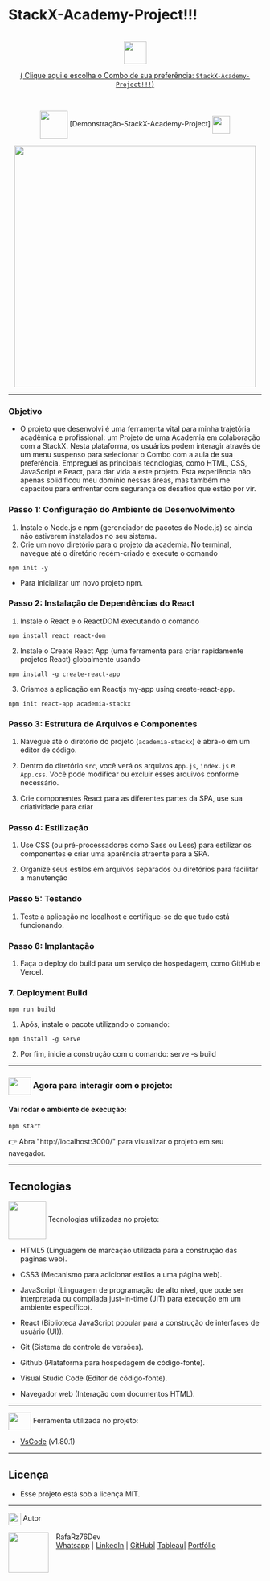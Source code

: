 # StackX-Academy-Project!!!

<br>

<div align="center">
<img src="https://media.giphy.com/media/9TFBxN300KpCUI6sBD/giphy.gif" align="center" height="45" width="45">

[ ( Clique aqui e escolha o Combo de sua preferência: `StackX-Academy-Project!!!`) ](https://rafarz76dev.github.io/academia-stackx-react//)

<br>

<div align="center">
  
<img src= "https://media.giphy.com/media/3zSF3Gnr7cxMbi6WoP/giphy.gif" align="center" height="55" width="55"> [Demonstração-StackX-Academy-Project] <img src= "https://media.giphy.com/media/E5DzZsofmgxc9wjbhX/giphy.gif" align="center" height="35" width="35">

<img height="480em" src="./src/img/readme-apresentacao-academia.gif"  align="center">

---

<div align="left">

### Objetivo

- O projeto que desenvolvi é uma ferramenta vital para minha trajetória acadêmica e profissional: um Projeto de uma Academia em colaboração com a StackX. Nesta plataforma, os usuários podem interagir através de um menu suspenso para selecionar o Combo com a aula de sua preferência. Empreguei as principais tecnologias, como HTML, CSS, JavaScript e React, para dar vida a este projeto. Esta experiência não apenas solidificou meu domínio nessas áreas, mas também me capacitou para enfrentar com segurança os desafios que estão por vir.

### Passo 1: Configuração do Ambiente de Desenvolvimento

1. Instale o Node.js e npm (gerenciador de pacotes do Node.js) se ainda não estiverem instalados no seu sistema.
2. Crie um novo diretório para o projeto da academia.
   No terminal, navegue até o diretório recém-criado e execute o comando

```
npm init -y
```

- Para inicializar um novo projeto npm.

### Passo 2: Instalação de Dependências do React

1. Instale o React e o ReactDOM executando o comando

```
npm install react react-dom
```

2. Instale o Create React App (uma ferramenta para criar rapidamente projetos React) globalmente usando

```
npm install -g create-react-app
```

3. Criamos a aplicação em Reactjs my-app using create-react-app.

```
npm init react-app academia-stackx
```

### Passo 3: Estrutura de Arquivos e Componentes

1. Navegue até o diretório do projeto (`academia-stackx`) e abra-o em um editor de código.

2. Dentro do diretório `src`, você verá os arquivos `App.js`, `index.js` e `App.css`. Você pode modificar ou excluir esses arquivos conforme necessário.

3. Crie componentes React para as diferentes partes da SPA, use sua criatividade para criar

### Passo 4: Estilização

1. Use CSS (ou pré-processadores como Sass ou Less) para estilizar os componentes e criar uma aparência atraente para a SPA.

2. Organize seus estilos em arquivos separados ou diretórios para facilitar a manutenção

### Passo 5: Testando

1. Teste a aplicação no localhost e certifique-se de que tudo está funcionando.

### Passo 6: Implantação

1. Faça o deploy do build para um serviço de hospedagem, como GitHub e Vercel.

### 7. Deployment Build

```
npm run build
```

1. Após, instale o pacote utilizando o comando:

```
npm install -g serve
```

2. Por fim, inicie a construção com o comando:
   serve -s build

---

### <img src="https://media.giphy.com/media/OMrq9FmUgObwogeL06/giphy.gif" align="center" height="35" width="45"> Agora para interagir com o projeto:

#### Vai rodar o ambiente de execução:

```
npm start
```

👉 Abra "http://localhost:3000/" para visualizar o projeto em seu navegador.

---

## Tecnologias

<img src="https://media.giphy.com/media/iT138SodaACo9LImgi/giphy.gif" align="center" height="75" width="75"> Tecnologias utilizadas no projeto:

- HTML5 (Linguagem de marcação utilizada para a construção das páginas web).

- CSS3 (Mecanismo para adicionar estilos a uma página web).

- JavaScript (Linguagem de programação de alto nível, que pode ser interpretada ou compilada just-in-time (JIT) para execução em um ambiente específico).

- React (Biblioteca JavaScript popular para a construção de interfaces de usuário (UI)).

- Git (Sistema de controle de versões).

- Github (Plataforma para hospedagem de código-fonte).

- Visual Studio Code (Editor de código-fonte).

- Navegador web (Interação com documentos HTML).

---

<img src="https://media.giphy.com/media/SS8CV2rQdlYNLtBCiF/giphy.gif" align="center" height="35" width="45"> Ferramenta utilizada no projeto:

- [VsCode](https://code.visualstudio.com/download) (v1.80.1)

---

## Licença

- Esse projeto está sob a licença MIT.

---

<img src="https://media.giphy.com/media/ImmvDZ2c9xPR8gDvHV/giphy.gif" align="center" height="25" width="25"> Autor

<p>
    <img align=left margin=10 width=80 src="https://avatars.githubusercontent.com/u/87991807?v=4"/>
    <p>&nbsp&nbsp&nbspRafaRz76Dev<br>
    &nbsp&nbsp&nbsp<a href="https://api.whatsapp.com/send/?phone=47999327137">Whatsapp</a>&nbsp;|&nbsp;<a href="https://www.linkedin.com/in/rafael-raizer//">LinkedIn</a>&nbsp;|&nbsp;<a href="https://github.com/RafaRz76Dev">GitHub</a>|&nbsp;<a href="https://public.tableau.com/app/profile/rafael.raizer">Tableau</a>|&nbsp;<a href="https://portifolio-rafarz76dev.netlify.app/">Portfólio</a>&nbsp;</p>
</p>
